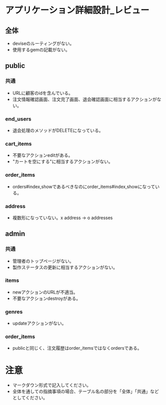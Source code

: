 # アプリケーション詳細設計_レビュー

## 全体
- deviseのルーティングがない。
- 使用するgemの記載がない。

## public
### 共通
- URLに顧客のidを含んでいる。
- 注文情報確認画面、注文完了画面、退会確認画面に相当するアクションがない。

### end_users
- 退会処理のメソッドがDELETEになっている。
 
### cart_items
- 不要なアクションeditがある。
- "カートを空にする"に相当するアクションがない。
 
### order_items
- orders#index,showであるべきなのにorder_items#index,showになっている。

### address
- 複数形になっていない。x address → o addresses


## admin
### 共通
- 管理者のトップページがない。
- 製作ステータスの更新に相当するアクションがない。

### items
- newアクションのURLが不適当。
- 不要なアクションdestroyがある。

### genres
- updateアクションがない。

### order_items
- publicと同じく、注文履歴はorder_itemsではなくordersである。

# 注意
* マークダウン形式で記入してください。
* 全体を通しての指摘事項の場合、テーブル名の部分を「全体」「共通」などとしてください。
